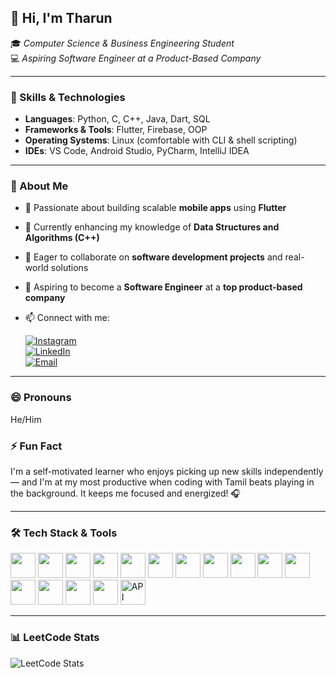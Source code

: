 ## 👋 Hi, I'm Tharun

🎓 *Computer Science & Business Engineering Student*  
💻 *Aspiring Software Engineer at a Product-Based Company*

---

### 🔧 Skills & Technologies

- **Languages**: Python, C, C++, Java, Dart, SQL  
- **Frameworks & Tools**: Flutter, Firebase, OOP  
- **Operating Systems**: Linux (comfortable with CLI & shell scripting)  
- **IDEs**: VS Code, Android Studio, PyCharm, IntelliJ IDEA  

---

### 🚀 About Me

- 👀 Passionate about building scalable **mobile apps** using **Flutter**
- 🌱 Currently enhancing my knowledge of **Data Structures and Algorithms (C++)**
- 🤝 Eager to collaborate on **software development projects** and real-world solutions
- 🎯 Aspiring to become a **Software Engineer** at a **top product-based company**
- 📫 Connect with me:

  [![Instagram](https://img.shields.io/badge/Instagram-E4405F?style=flat&logo=instagram&logoColor=white)](https://www.instagram.com/bart_simpson_og_001)  
  [![LinkedIn](https://img.shields.io/badge/LinkedIn-0A66C2?style=flat&logo=linkedin&logoColor=white)](https://www.linkedin.com/in/tharunbart8)  
  [![Email](https://img.shields.io/badge/Email-D14836?style=flat&logo=gmail&logoColor=white)](mailto:tharunpoongavanam@gmail.com)  

---

### 😄 Pronouns  
He/Him  

### ⚡ Fun Fact  
I'm a self-motivated learner who enjoys picking up new skills independently — and I'm at my most productive when coding with Tamil beats playing in the background. It keeps me focused and energized! 🎧


---

### 🛠️ Tech Stack & Tools

<p align="left">
  <img src="https://cdn.jsdelivr.net/gh/devicons/devicon/icons/c/c-original.svg" width="40" height="40"/>
  <img src="https://cdn.jsdelivr.net/gh/devicons/devicon/icons/cplusplus/cplusplus-original.svg" width="40" height="40"/>
  <img src="https://cdn.jsdelivr.net/gh/devicons/devicon/icons/java/java-original.svg" width="40" height="40"/>
  <img src="https://cdn.jsdelivr.net/gh/devicons/devicon/icons/python/python-original.svg" width="40" height="40"/>
  <img src="https://cdn.jsdelivr.net/gh/devicons/devicon/icons/dart/dart-original.svg" width="40" height="40"/>
  <img src="https://cdn.jsdelivr.net/gh/devicons/devicon/icons/flutter/flutter-original.svg" width="40" height="40"/>
  <img src="https://cdn.jsdelivr.net/gh/devicons/devicon/icons/firebase/firebase-plain.svg" width="40" height="40"/>
  <img src="https://cdn.jsdelivr.net/gh/devicons/devicon/icons/linux/linux-original.svg" width="40" height="40"/>
  <img src="https://cdn.jsdelivr.net/gh/devicons/devicon/icons/mysql/mysql-original.svg" width="40" height="40"/>
  <img src="https://cdn.jsdelivr.net/gh/devicons/devicon/icons/vscode/vscode-original.svg" width="40" height="40"/>
  <img src="https://cdn.jsdelivr.net/gh/devicons/devicon/icons/androidstudio/androidstudio-original.svg" width="40" height="40"/>
  <img src="https://cdn.jsdelivr.net/gh/devicons/devicon/icons/pycharm/pycharm-original.svg" width="40" height="40"/>
  <img src="https://cdn.jsdelivr.net/gh/devicons/devicon/icons/intellij/intellij-original.svg" width="40" height="40"/>
  <img src="https://cdn.jsdelivr.net/gh/devicons/devicon/icons/git/git-original.svg" width="40" height="40"/>
  <img src="https://cdn.jsdelivr.net/gh/devicons/devicon/icons/github/github-original.svg" width="40" height="40"/>
  <img src="https://img.icons8.com/external-flat-juicy-fish/60/000000/external-api-coding-and-development-flat-flat-juicy-fish.png" width="40" height="40" alt="API"/>
</p>


---

### 📊 LeetCode Stats
![LeetCode Stats](https://leetcode.card.workers.dev/?username=THARUN29112006)
